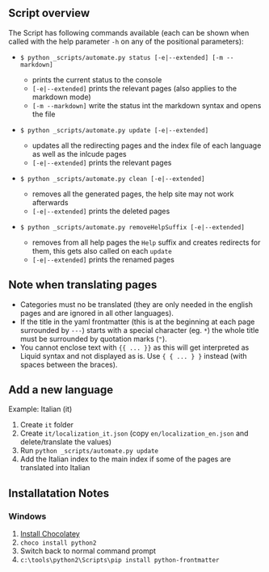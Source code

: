 ## Script overview

The Script has following commands available (each can be shown when called with the help parameter `-h` on any of the positional parameters):

- `$ python _scripts/automate.py status [-e|--extended] [-m --markdown]` 
  - prints the current status to the console
  - `[-e|--extended]` prints the relevant pages (also applies to the markdown mode)
  - `[-m --markdown]` write the status int the markdown syntax and opens the file
  

- `$ python _scripts/automate.py update [-e|--extended]`
  - updates all the redirecting pages and the index file of each language as well as the inlcude pages
  - `[-e|--extended]` prints the relevant pages
    
  
- `$ python _scripts/automate.py clean [-e|--extended]`
  - removes all the generated pages, the help site may not work afterwards
  - `[-e|--extended]` prints the deleted pages
  
  
- `$ python _scripts/automate.py removeHelpSuffix [-e|--extended]`
  - removes from all help pages the `Help` suffix and creates redirects for them, this gets also called on each `update`
  - `[-e|--extended]` prints the renamed pages


## Note when translating pages
 
 - Categories must no be translated (they are only needed in the english pages and are ignored in all other languages).
 - If the title in the yaml frontmatter (this is at the beginning at each page surrounded by `---`) starts with a special character (eg. `*`) the whole title must be surrounded by quotation marks (`"`).
 - You cannot enclose text with `{{ ... }}` as this will get interpreted as Liquid syntax and not displayed as is. Use `{ { ... } }` instead (with spaces between the braces).


## Add a new language

Example: Italian (it)

1. Create `it` folder
2. Create `it/localization_it.json` (copy `en/localization_en.json` and delete/translate the values)
3. Run `python _scripts/automate.py update`
4. Add the Italian index to the main index if some of the pages are translated into Italian

## Installatation Notes

### Windows

1. [Install Chocolatey](https://chocolatey.org/install)
2. `choco install python2`
3. Switch back to normal command prompt
4. `c:\tools\python2\Scripts\pip install python-frontmatter`
